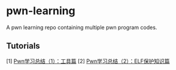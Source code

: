 # pwn-learning
A pwn learning repo containing multiple pwn program codes.

## Tutorials
[1] [Pwn学习总结（1）：工具篇](https://renjikai.com/pwn-learning-summary-1/)
[2] [Pwn学习总结（2）：ELF保护知识篇](https://renjikai.com/pwn-learning-summary-2/)